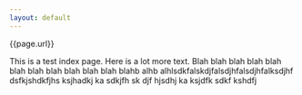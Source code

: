 ```yaml
---
layout: default
---
```


{{page.url}}

This is a test index page. Here is a lot more text. Blah blah blah blah blah blah blah blah blah blah blah blahb alhb alhlsdkfalskdjfalsdjhfalsdjhfalksdjhf dsfkjshdkfjhs  ksjhadkj ka sdkjfh sk djf hjsdhj ka ksjdfk  sdkf kshdfj
